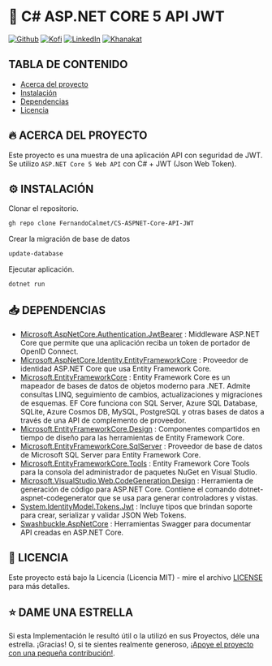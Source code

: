 # 🦄 C# ASP.NET CORE 5 API JWT

[![Github][github-shield]][github-url]
[![Kofi][kofi-shield]][kofi-url]
[![LinkedIn][linkedin-shield]][linkedin-url]
[![Khanakat][khanakat-shield]][khanakat-url]

## TABLA DE CONTENIDO

* [Acerca del proyecto](#acerca-del-proyecto)
* [Instalación](#instalación)
* [Dependencias](#dependencias)
* [Licencia](#licencia)

## 🔥 ACERCA DEL PROYECTO

Este proyecto es una muestra de una aplicación API con seguridad de JWT. Se utilizo ``ASP.NET Core 5 Web API`` con C# + JWT (Json Web Token).

## ⚙️ INSTALACIÓN

Clonar el repositorio.

```bash
gh repo clone FernandoCalmet/CS-ASPNET-Core-API-JWT
```

Crear la migración de base de datos

```bash
update-database
```

Ejecutar aplicación.

```bash
dotnet run
```

## 📥 DEPENDENCIAS

- [Microsoft.AspNetCore.Authentication.JwtBearer](https://www.nuget.org/packages/Microsoft.AspNetCore.Authentication.JwtBearer/) : Middleware ASP.NET Core que permite que una aplicación reciba un token de portador de OpenID Connect.
- [Microsoft.AspNetCore.Identity.EntityFrameworkCore](https://www.nuget.org/packages/Microsoft.AspNetCore.Identity.EntityFrameworkCore/) : Proveedor de identidad ASP.NET Core que usa Entity Framework Core.
- [Microsoft.EntityFrameworkCore](https://www.nuget.org/packages/Microsoft.EntityFrameworkCore/) : Entity Framework Core es un mapeador de bases de datos de objetos moderno para .NET. Admite consultas LINQ, seguimiento de cambios, actualizaciones y migraciones de esquemas. EF Core funciona con SQL Server, Azure SQL Database, SQLite, Azure Cosmos DB, MySQL, PostgreSQL y otras bases de datos a través de una API de complemento de proveedor.
- [Microsoft.EntityFrameworkCore.Design](https://www.nuget.org/packages/Microsoft.EntityFrameworkCore.Design/) : Componentes compartidos en tiempo de diseño para las herramientas de Entity Framework Core.
- [Microsoft.EntityFrameworkCore.SqlServer](https://www.nuget.org/packages/Microsoft.EntityFrameworkCore.SqlServer/) : Proveedor de base de datos de Microsoft SQL Server para Entity Framework Core.
- [Microsoft.EntityFrameworkCore.Tools](https://www.nuget.org/packages/Microsoft.EntityFrameworkCore.Tools/) : Entity Framework Core Tools para la consola del administrador de paquetes NuGet en Visual Studio.
- [Microsoft.VisualStudio.Web.CodeGeneration.Design](https://www.nuget.org/packages/Microsoft.VisualStudio.Web.CodeGeneration.Design/) : Herramienta de generación de código para ASP.NET Core. Contiene el comando dotnet-aspnet-codegenerator que se usa para generar controladores y vistas.
- [System.IdentityModel.Tokens.Jwt](https://www.nuget.org/packages/System.IdentityModel.Tokens.Jwt/) : Incluye tipos que brindan soporte para crear, serializar y validar JSON Web Tokens.
- [Swashbuckle.AspNetCore](https://www.nuget.org/packages/Swashbuckle.AspNetCore/) : Herramientas Swagger para documentar API creadas en ASP.NET Core.

## 📄 LICENCIA

Este proyecto está bajo la Licencia (Licencia MIT) - mire el archivo [LICENSE](LICENSE) para más detalles.

## ⭐️ DAME UNA ESTRELLA

Si esta Implementación le resultó útil o la utilizó en sus Proyectos, déle una estrella. ¡Gracias! O, si te sientes realmente generoso, [¡Apoye el proyecto con una pequeña contribución!](https://ko-fi.com/fernandocalmet).

<!--- reference style links --->
[github-shield]: https://img.shields.io/badge/-@fernandocalmet-%23181717?style=flat-square&logo=github
[github-url]: https://github.com/fernandocalmet
[kofi-shield]: https://img.shields.io/badge/-@fernandocalmet-%231DA1F2?style=flat-square&logo=kofi&logoColor=ff5f5f
[kofi-url]: https://ko-fi.com/fernandocalmet
[linkedin-shield]: https://img.shields.io/badge/-fernandocalmet-blue?style=flat-square&logo=Linkedin&logoColor=white&link=https://www.linkedin.com/in/fernandocalmet
[linkedin-url]: https://www.linkedin.com/in/fernandocalmet
[khanakat-shield]: https://img.shields.io/badge/khanakat.com-brightgreen?style=flat-square
[khanakat-url]: https://khanakat.com
